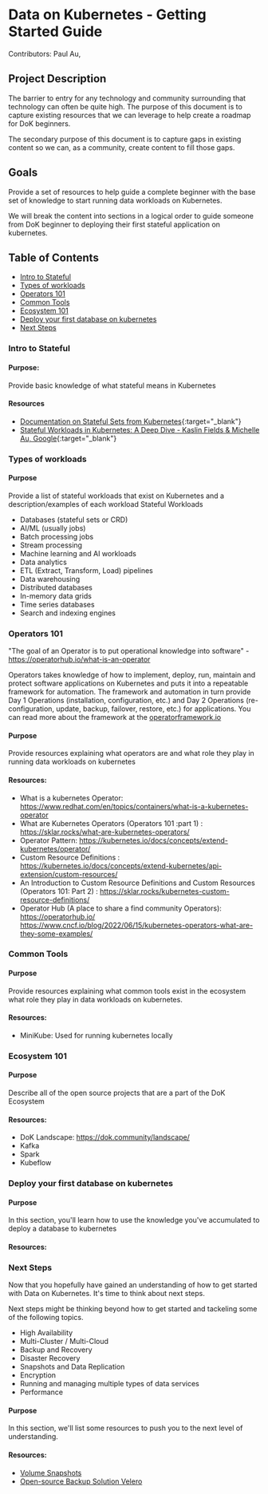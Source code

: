 # Data on Kubernetes - Getting Started Guide

Contributors: Paul Au, 

## Project Description
The barrier to entry for any technology and community surrounding that technology can often be quite high. The purpose of this document is to capture existing resources that we can leverage to help create a roadmap for DoK beginners. 

The secondary purpose of this document is to capture gaps in existing content so we can, as a community, create content to fill those gaps.

## Goals
Provide a set of resources to help guide a complete beginner with the base set of knowledge to start running data workloads on Kubernetes.

We will break the content into sections in a logical order to guide someone from DoK beginner to deploying their first stateful application on kubernetes.

## Table of Contents

- [Intro to Stateful](#intro-to-stateful)
- [Types of workloads](#types-of-workloads)
- [Operators 101](#operatores-101)
- [Common Tools](#common-tools)
- [Ecosystem 101](#ecosystem-101)
- [Deploy your first database on kubernetes](#deploy-you-first-database-on-kubernetes)
- [Next Steps](#next-steps)

### Intro to Stateful 
#### Purpose: 
Provide basic knowledge of what stateful means in Kubernetes
#### Resources
- [Documentation on Stateful Sets from Kubernetes](https://kubernetes.io/docs/tutorials/stateful-application/basic-stateful-set/){:target="_blank"} 
- [Stateful Workloads in Kubernetes: A Deep Dive - Kaslin Fields & Michelle Au, Google](https://youtu.be/688K9UlEbPk?si=BNH7a5JWMlZWtbyU){:target="_blank"} 

### Types of workloads

#### Purpose
Provide a list of stateful workloads that exist on Kubernetes and a description/examples of each workload
Stateful Workloads

- Databases (stateful sets or CRD)
- AI/ML (usually jobs)
- Batch processing jobs
- Stream processing
- Machine learning and AI workloads
- Data analytics
- ETL (Extract, Transform, Load) pipelines
- Data warehousing						
- Distributed databases
- In-memory data grids
- Time series databases
- Search and indexing engines


### Operators 101

"The goal of an Operator is to put operational knowledge into software" - https://operatorhub.io/what-is-an-operator

Operators takes knowledge of how to implement, deploy, run, maintain and protect software applications on Kubernetes and puts it into a repeatable framework for automation. The framework and automation in turn provide Day 1 Operations (installation, configuration, etc.) and Day 2 Operations (re-configuration, update, backup, failover, restore, etc.) for applications. You can read more about the framework at the [operatorframework.io](https://operatorframework.io/)

#### Purpose
Provide resources explaining what operators are and what role they play in running data workloads on kubernetes

#### Resources:
- What is a kubernetes Operator: https://www.redhat.com/en/topics/containers/what-is-a-kubernetes-operator
- What are Kubernetes Operators (Operators 101 :part 1) : https://sklar.rocks/what-are-kubernetes-operators/
- Operator Pattern: https://kubernetes.io/docs/concepts/extend-kubernetes/operator/
- Custom Resource Definitions : https://kubernetes.io/docs/concepts/extend-kubernetes/api-extension/custom-resources/
- An Introduction to Custom Resource Definitions and Custom Resources (Operators 101: Part 2) : https://sklar.rocks/kubernetes-custom-resource-definitions/
- Operator Hub (A place to share a find community Operators): https://operatorhub.io/
https://www.cncf.io/blog/2022/06/15/kubernetes-operators-what-are-they-some-examples/


### Common Tools
#### Purpose
Provide resources explaining what common tools exist in the ecosystem what role they play in data workloads on kubernetes.

#### Resources:
- MiniKube: Used for running kubernetes locally

### Ecosystem 101
#### Purpose
Describe all of the open source projects that are a part of the DoK Ecosystem

#### Resources:
- DoK Landscape: https://dok.community/landscape/
- Kafka
- Spark
- Kubeflow

### Deploy your first database on kubernetes
#### Purpose
In this section, you'll learn how to use the knowledge you've accumulated to deploy a database to kubernetes

#### Resources:

### Next Steps

Now that you hopefully have gained an understanding of how to get started with Data on Kubernetes. It's time to think about next steps.

Next steps might be thinking beyond how to get started and tackeling some of the following topics.
- High Availability
- Multi-Cluster / Multi-Cloud
- Backup and Recovery
- Disaster Recovery
- Snapshots and Data Replication
- Encryption
- Running and managing multiple types of data services
- Performance

#### Purpose
In this section, we'll list some resources to push you to the next level of understanding.

#### Resources:
- [Volume Snapshots](https://kubernetes.io/docs/concepts/storage/volume-snapshots/)
- [Open-source Backup Solution Velero](https://velero.io/)
